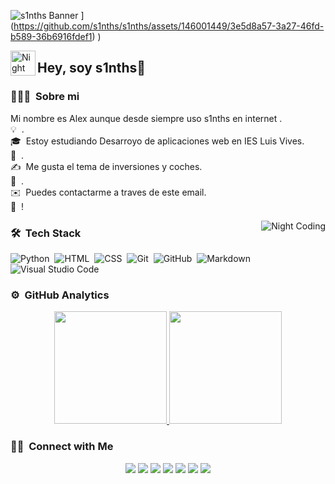 
![s1nths Banner]((https://github.com/s1nths/s1nths/assets/146001449/0e941c77-bd17-4de8-bae3-56a3e94fb3c4)
)
](https://github.com/s1nths/s1nths/assets/146001449/3e5d8a57-3a27-46fd-b589-36b6916fdef1)
)

<img alt="Night Coding" src="./assets/Hand%20Wave.gif" width='40' align="left"/><h2>Hey, soy s1nths👋</h2>

<!-- ## 👋 &nbsp;Hey, soy s1nths👋 -->

### 👨🏻‍💻 &nbsp;Sobre mi
Mi nombre es Alex aunque desde siempre uso s1nths en internet
.\
💡 &nbsp;.\
🎓 &nbsp;Estoy estudiando Desarroyo de aplicaciones web en IES Luis Vives.\
🌱 &nbsp;.\
✍️ &nbsp;Me gusta el tema de inversiones y coches.\
💬 &nbsp;.\
✉️ &nbsp;Puedes contactarme a traves de este email.\
📄 &nbsp;!

<img alt="Night Coding" src="[https://raw.githubusercontent.com/AVS1508/AVS1508/master/assets/Night-Coding.gif](https://github-production-user-asset-6210df.s3.amazonaws.com/146001449/273294152-3e5d8a57-3a27-46fd-b589-36b6916fdef1.png)" align="right"/>

### 🛠 &nbsp;Tech Stack

![Python](https://img.shields.io/badge/-Python-05122A?style=flat&logo=python)&nbsp;
![HTML](https://img.shields.io/badge/-HTML-05122A?style=flat&logo=HTML5)&nbsp;
![CSS](https://img.shields.io/badge/-CSS-05122A?style=flat&logo=CSS3&logoColor=1572B6)&nbsp;
![Git](https://img.shields.io/badge/-Git-05122A?style=flat&logo=git)&nbsp;
![GitHub](https://img.shields.io/badge/-GitHub-05122A?style=flat&logo=github)&nbsp;
![Markdown](https://img.shields.io/badge/-Markdown-05122A?style=flat&logo=markdown)\
![Visual Studio Code](https://img.shields.io/badge/-Visual%20Studio%20Code-05122A?style=flat&logo=visual-studio-code&logoColor=007ACC)&nbsp;

### ⚙️ &nbsp;GitHub Analytics

<p align="center">
<a href="https://github.com/AVS1508">
  <img height="180em" src="https://github-readme-stats-eight-theta.vercel.app/api?username=AVS1508&show_icons=true&theme=algolia&include_all_commits=true&count_private=true"/>
  <img height="180em" src="https://github-readme-stats-eight-theta.vercel.app/api/top-langs/?username=AVS1508&layout=compact&langs_count=8&theme=algolia"/>
</a>
</p>

### 🤝🏻 &nbsp;Connect with Me

<p align="center">
<a href="https://www.adityavsingh.com"><img src="https://img.shields.io/badge/-adityavsingh.com-3423A6?style=flat&logo=Google-Chrome&logoColor=white"/></a>
<a href="https://linkedin.com/in/AVS1508"><img src="https://img.shields.io/badge/-Aditya%20Vikram%20Singh-0077B5?style=flat&logo=Linkedin&logoColor=white"/></a>
<a href="mailto:avsingh@umass.edu"><img src="https://img.shields.io/badge/-avsingh@umass.edu-D14836?style=flat&logo=Gmail&logoColor=white"/></a>
<a href="https://instagram.com/adityavs_"><img src="https://img.shields.io/badge/-@adityavs__-E4405F?style=flat&logo=Instagram&logoColor=white"/></a>
<a href="https://facebook.com/AVS1508"><img src="https://img.shields.io/badge/-@AVS1508-1877F2?style=flat&logo=Facebook&logoColor=white"/></a>
<a href="https://www.pinterest.ca/AVS1508"><img src="https://img.shields.io/badge/-@AVS1508-BD081C?style=flat&logo=Pinterest&logoColor=white"/></a>
<a href="https://www.behance.net/AVS1508"><img src="https://img.shields.io/badge/-@AVS1508-1769FF?style=flat&logo=Behance&logoColor=white"/></a>
</p>
<!--
**s1nths/s1nths** is a ✨ _special_ ✨ repository because its `README.md` (this file) appears on your GitHub profile.

Here are some ideas to get you started:

- 🔭 I’m currently working on ...
- 🌱 I’m currently learning ...
- 👯 I’m looking to collaborate on ...
- 🤔 I’m looking for help with ...
- 💬 Ask me about ...
- 📫 How to reach me: ...
- 😄 Pronouns: ...
- ⚡ Fun fact: ...
-->
